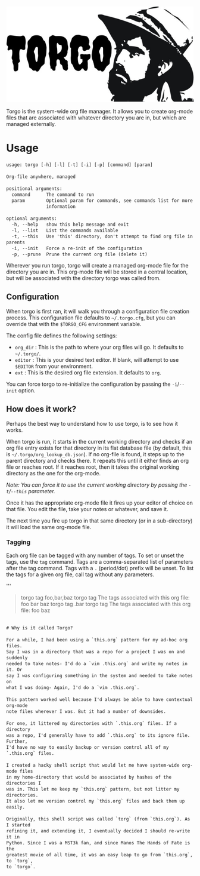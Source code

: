<p align="center"><img src="torgo.jpg" /></p>

Torgo is the system-wide org file manager. It allows you to create org-mode
files that are associated with whatever directory you are in, but which are
managed externally.

# Usage

```
usage: torgo [-h] [-l] [-t] [-i] [-p] [command] [param]

Org-file anywhere, managed

positional arguments:
  command      The command to run
  param        Optional param for commands, see commands list for more
               information

optional arguments:
  -h, --help   show this help message and exit
  -l, --list   List the commands available
  -t, --this   Use 'this' directory, don't attempt to find org file in parents
  -i, --init   Force a re-init of the configuration
  -p, --prune  Prune the current org file (delete it)
```

Wherever you run torgo, torgo will create a managed org-mode file for the
directory you are in. This org-mode file will be stored in a central location,
but will be associated with the directory torgo was called from.

## Configuration

When torgo is first ran, it will walk you through a configuration file
creation process. This configuration file defaults to `~/.torgo.cfg`, but you
can override that with the `$TORGO_CFG` environment variable.

The config file defines the following settings:

* `org_dir` : This is the path to where your org files will go. It defaults
to `~/.torgo/`.
* `editor` : This is your desired text editor. If blank, will attempt to use
`$EDITOR` from your environment.
* `ext` : This is the desired org file extension. It defaults to `org`.

You can force torgo to re-initialize the configuration by passing the
`-i`/`--init` option.

## How does it work?

Perhaps the best way to understand how to use torgo, is to see how it works.

When torgo is run, it starts in the current working directory and checks if
an org file entry exists for that directory in its flat database file (by
default, this is `~/.torgo/org_lookup_db.json`). If no org-file is found, it
steps up to the parent directory and checks there. It repeats this until it
either finds an org file or reaches root. If it reaches root, then it takes
the original working directory as the one for the org-mode.

*Note: You can force it to use the current working directory by passing the
`-t`/`--this` parameter.*

Once it has the appropriate org-mode file it fires up your editor of choice
on that file. You edit the file, take your notes or whatever, and save it.

The next time you fire up torgo in that same directory (or in a sub-directory)
it will load the same org-mode file.

### Tagging

Each org file can be tagged with any number of tags. To set or unset the tags,
use the `tag` command. Tags are a comma-separated list of parameters after
the tag command. Tags with a `.` (period/dot) prefix will be unset. To list
the tags for a given org file, call tag without any parameters.

'''
> torgo tag foo,bar,baz
> torgo tag
The tags associated with this org file:
	foo
    bar
    baz
> torgo tag .bar
> torgo tag
The tags associated with this org file:
	foo
    baz
```

# Why is it called Torgo?

For a while, I had been using a `this.org` pattern for my ad-hoc org files.
Say I was in a directory that was a repo for a project I was on and suddenly
needed to take notes- I'd do a `vim .this.org` and write my notes in it. Or
say I was configuring something in the system and needed to take notes on
what I was doing- Again, I'd do a `vim .this.org`.

This pattern worked well because I'd always be able to have contextual org-mode
note files wherever I was. But it had a number of downsides.

For one, it littered my directories with `.this.org` files. If a directory
was a repo, I'd generally have to add `.this.org` to its ignore file. Further,
I'd have no way to easily backup or version control all of my `.this.org` files.

I created a hacky shell script that would let me have system-wide org-mode files
in my home-directory that would be associated by hashes of the directories I
was in. This let me keep my `this.org` pattern, but not litter my directories.
It also let me version control my `this.org` files and back them up easily.

Originally, this shell script was called `torg` (from `this.org`). As I started
refining it, and extending it, I eventually decided I should re-write it in
Python. Since I was a MST3k fan, and since Manos The Hands of Fate is the
greatest movie of all time, it was an easy leap to go from `this.org`, to `torg`,
to `torgo`.
